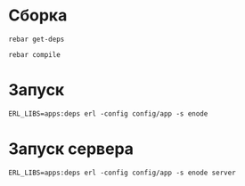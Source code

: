 # Сборка

`rebar get-deps`

`rebar compile`

# Запуск

`ERL_LIBS=apps:deps erl -config config/app -s enode`

# Запуск сервера

`ERL_LIBS=apps:deps erl -config config/app -s enode server`